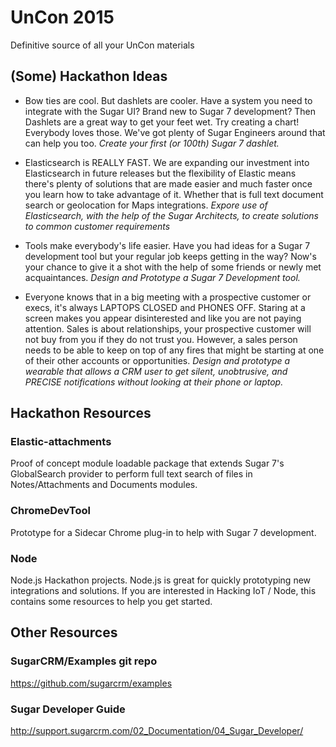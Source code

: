 # UnCon 2015
Definitive source of all your UnCon materials

## (Some) Hackathon Ideas

- Bow ties are cool.  But dashlets are cooler.  Have a system you need to integrate with the Sugar UI?  Brand new to Sugar 7 development?  Then Dashlets are a great way to get your feet wet.  Try creating a chart!  Everybody loves those.  We've got plenty of Sugar Engineers around that can help you too.  *Create your first (or 100th) Sugar 7 dashlet.*

- Elasticsearch is REALLY FAST.  We are expanding our investment into Elasticsearch in future releases but the flexibility of Elastic means there's plenty of solutions that are made easier and much faster once you learn how to take advantage of it.  Whether that is full text document search or geolocation for Maps integrations.  *Expore use of Elasticsearch, with the help of the Sugar Architects, to create solutions to common customer requirements*

- Tools make everybody's life easier.  Have you had ideas for a Sugar 7 development tool but your regular job keeps getting in the way?  Now's your chance to give it a shot with the help of some friends or newly met acquaintances.  *Design and Prototype a Sugar 7 Development tool.*

- Everyone knows that in a big meeting with a prospective customer or execs, it's always LAPTOPS CLOSED and PHONES OFF.  Staring at a screen makes you appear disinterested and like you are not paying attention.  Sales is about relationships, your prospective customer will not buy from you if they do not trust you.  However, a sales person needs to be able to keep on top of any fires that might be starting at one of their other accounts or opportunities.  *Design and prototype a wearable that allows a CRM user to get silent, unobtrusive, and PRECISE notifications without looking at their phone or laptop.*

## Hackathon Resources

### Elastic-attachments
Proof of concept module loadable package that extends Sugar 7's GlobalSearch provider to perform full text search of files in Notes/Attachments and Documents modules.

### ChromeDevTool
Prototype for a Sidecar Chrome plug-in to help with Sugar 7 development.  

### Node
Node.js Hackathon projects.  Node.js is great for quickly prototyping new integrations and solutions.  If you are interested in Hacking IoT / Node, this contains some resources to help you get started.

## Other Resources

### SugarCRM/Examples git repo
https://github.com/sugarcrm/examples

### Sugar Developer Guide
http://support.sugarcrm.com/02_Documentation/04_Sugar_Developer/


